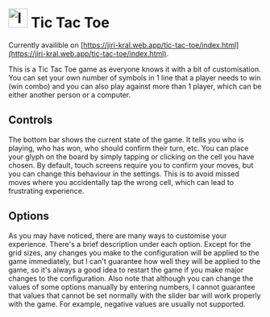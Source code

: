 # <img src="https://jiri-kral.web.app/tic-tac-toe/favicon.png" alt="logo" height="38px"/> Tic Tac Toe

Currently availible on [https://jiri-kral.web.app/tic-tac-toe/index.html](https://jiri-kral.web.app/tic-tac-toe/index.html).

This is a Tic Tac Toe game as everyone knows it with a bit of customisation. You can set your own number of symbols in 1 line that a player needs to win (win combo) and you can also play against more than 1 player, which can be either another person or a computer.

## Controls
The bottom bar shows the current state of the game. It tells you who is playing, who has won, who should confirm their turn, etc. You can place your glyph on the board by simply tapping or clicking on the cell you have chosen. By default, touch screens require you to confirm your moves, but you can change this behaviour in the settings. This is to avoid missed moves where you accidentally tap the wrong cell, which can lead to frustrating experience.

## Options
As you may have noticed, there are many ways to customise your experience. There's a brief description under each option. Except for the grid sizes, any changes you make to the configuration will be applied to the game immediately, but I can't guarantee how well they will be applied to the game, so it's always a good idea to restart the game if you make major changes to the configuration. Also note that although you can change the values of some options manually by entering numbers, I cannot guarantee that values that cannot be set normally with the slider bar will work properly with the game. For example, negative values are usually not supported.
